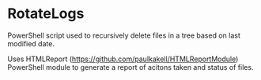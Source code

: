 # RotateLogs
PowerShell script used to recursively delete files in a tree based on last modified date.

Uses HTMLReport (https://github.com/paulkakell/HTMLReportModule) PowerShell module to generate a report of acitons taken and status of files.
